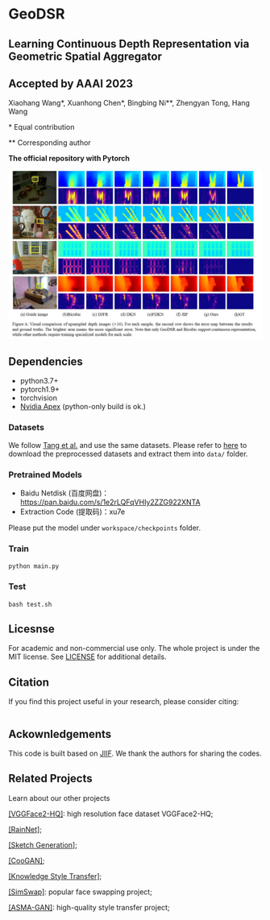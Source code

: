 # GeoDSR
## Learning Continuous Depth Representation via Geometric Spatial Aggregator
## Accepted by AAAI 2023 
Xiaohang Wang*, Xuanhong Chen*, Bingbing Ni**, Zhengyan Tong, Hang Wang

\* Equal contribution

\*\* Corresponding author



**The official repository with Pytorch**

[![PDF](/docs/img/code.jpg)](https://github.com/nana01219/GeoDSR)


## Dependencies
- python3.7+
- pytorch1.9+
- torchvision
- [Nvidia Apex](https://github.com/NVIDIA/apex) (python-only build is ok.)


### Datasets
We follow [Tang et al.](https://github.com/ashawkey/jiif) and use the same datasets. Please refer to [here](https://github.com/ashawkey/jiif/blob/main/data/prepare_data.md) to download the preprocessed datasets and extract them into `data/` folder.

### Pretrained Models
- Baidu Netdisk (百度网盘)：https://pan.baidu.com/s/1e2rLQFqVHIy2ZZG922XNTA 
- Extraction Code (提取码)：xu7e

Please put the model under `workspace/checkpoints` folder.

### Train
```
python main.py
```
### Test
```
bash test.sh
```




## Licesnse
For academic and non-commercial use only. The whole project is under the MIT license. See [LICENSE](https://github.com/nana01219/GeoDSR/blob/main/LICENSE) for additional details.


## Citation
If you find this project useful in your research, please consider citing:

```

```

## Ackownledgements
This code is built based on [JIIF](https://github.com/ashawkey/jiif). We thank the authors for sharing the codes.

## Related Projects

Learn about our other projects 

[[VGGFace2-HQ]](https://github.com/NNNNAI/VGGFace2-HQ): high resolution face dataset VGGFace2-HQ;

[[RainNet]](https://neuralchen.github.io/RainNet);

[[Sketch Generation]](https://github.com/TZYSJTU/Sketch-Generation-with-Drawing-Process-Guided-by-Vector-Flow-and-Grayscale);

[[CooGAN]](https://github.com/neuralchen/CooGAN);

[[Knowledge Style Transfer]](https://github.com/AceSix/Knowledge_Transfer);

[[SimSwap]](https://github.com/neuralchen/SimSwap): popular face swapping project;

[[ASMA-GAN]](https://github.com/neuralchen/ASMAGAN): high-quality style transfer project;
